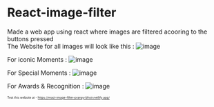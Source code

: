 # React-image-filter
Made a web app using react where images are filtered acooring to the buttons pressed <br>
The Website for all images will look like this :
![image](https://github.com/pranay03bhoir/React-image-filter/assets/147631196/12572119-e23d-4160-80ec-768dfdb23505)<br>

For iconic Moments : 
![image](https://github.com/pranay03bhoir/React-image-filter/assets/147631196/cb5c5eb4-26c1-4e3e-822b-17d9b635e9cb)<br>

For Special Moments : 
![image](https://github.com/pranay03bhoir/React-image-filter/assets/147631196/7573cc0a-a0f7-4924-8058-e1ca7ef46afd)<br>

For Awards & Recognition : 
![image](https://github.com/pranay03bhoir/React-image-filter/assets/147631196/ff35c44c-a0db-40a3-8da5-415f85c63f2f)<br>


<span style='font-size:0.5em'>Test this website at - https://react-image-filter-pranay-bhoir.netlify.app/</span>

